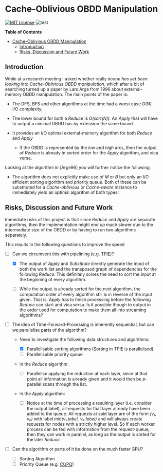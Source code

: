 # Cache-Oblivious OBDD Manipulation
[![MIT License](https://img.shields.io/badge/license-MIT%20License-blue.svg)](LICENSE.md)
![test](https://github.com/SSoelvsten/cache-oblivious-obdd/workflows/test/badge.svg?branch=master)

<!-- markdown-toc start - Don't edit this section. Run M-x markdown-toc-refresh-toc -->
**Table of Contents**

- [Cache-Oblivious OBDD Manipulation](#cache-oblivious-obdd-manipulation)
    - [Introduction](#introduction)
    - [Risks, Discussion and Future Work](#risks-discussion-and-future-work)

<!-- markdown-toc end -->

## Introduction
While at a research meeting I asked whether really _noone has yet been looking
into Cache-Oblivious OBDD manipulation_, which after a bit of searching turned
up a paper by Lars Arge from 1996 about external-memory OBDD manipulation. The
main points of the paper is:

- The DFS, BFS and other algorithms at the time had a worst case _O(N)_ I/O
  complexity.

- The lower bound for both a _Reduce_ is _O(sort(N))_. An _Apply_ that will have
  to output a minimal OBDD has by extension the same bound.

- It provides an I/O optimal external-memory algorithm for both _Reduce_ and
  _Apply_

  - If the OBDD is represented by the _low_ and _high_ arcs, then the output of
    _Reduce_ is already in sorted order for the _Apply_ algorithm, and vica
    versa.

Looking at the algorithm in [Arge96] you will further notice the following:

- The algorithm does not explicitly make use of _M_ or _B_ but only an I/O
  efficient sorting algorithm and priority queue. Both of these can be
  substituted for a _Cache-oblivious_ or _Cache-aware_ instance to immediately
  yield an optimal algorithm of both types!

## Risks, Discussion and Future Work
Immediate risks of this project is that since _Reduce_ and _Apply_ are separate
algorithms, then the implementation might end up much slower due to the
intermediate size of the OBDD or by having to run two algorithms separately.

This results in the following questions to improve the speed
- [ ] Can we circumvent this with pipelining (e.g.
      [TPIE](https://github.com/thomasmoelhave/tpie))?

    - [X] The output of _Apply_ and _Substitute_ directly generate the input of
          both the work list and the transposed graph of dependencies for the
          following _Reduce_. This definitely solves the need to sort the input
          at the beginning of every algorithm.

    - [ ] While the output is already sorted for the next algorithm, the
          computation order of every algorithm still is in reverse of the input
          given. That is, _Apply_ has to finish processing before the following
          _Reduce_ can start and vica versa. Is it possible though to output in
          the order used for computation to make them all into streaming
          algorithms?

- [ ] The idea of Time-Forward-Processing is inherently sequential, but can we
      parallelise parts of the algorithm?
      
    - Need to investigate the following data structures and algorithms:
      
      - [X] Parallelisable sorting algorithms (Sorting in TPIE is parallelised)
      - [ ] Parallelisable priority queue

    - In the _Reduce_ algorithm:

      - [ ] Parallelise applying the reduction at each layer, since at that
            point all information is already given and it would then be
            _p_-parallel scans through the list.

    - In the _Apply_ algorithm:

      - [ ] Notice at the time of processing a resulting layer (i.e. consider
            the output label), all requests for that layer already have been
            added to the queue. All requests at said layer are of the form _(v₁,
            v₂)_ with label _min(v₁.label, v₂.label)_ and will always create
            requests for nodes with a strictly higher level. So if each worker
            process can be fed with information from the request-queue, then
            they can work in parallel, as long as the output is sorted for the
            later _Reduce_.

- [ ] Can the algorithm or parts of it be done on the much faster GPU?

    - [ ] Sorting Algorithm
    - [ ] Priority Queue (e.g. [CUPQ](https://github.com/crosetto/cupq))
